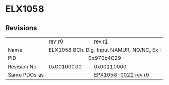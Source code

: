 # ELX1058

## Revisions
<table>
<tr>
<td></td>
<td>rev r0</td>
<td>rev r1</td>
</tr>
<tr>
<td>Name</td>
<td colspan=2 align="center">ELX1058 8Ch. Dig. Input NAMUR, NO/NC, Ex i</td>
</tr>
<tr>
<td>PID</td>
<td colspan=2 align="center">0x970b4029</td>
</tr>
<tr>
<td>Revision No</td>
<td>0x00100000</td>
<td>0x00110000</td>
</tr>
<tr>
<td>Same PDOs as</td>
<td></td>
<td><a href="EPX1058-0022.md">EPX1058-0022 rev r0</a></td>
</tr>
</table>
